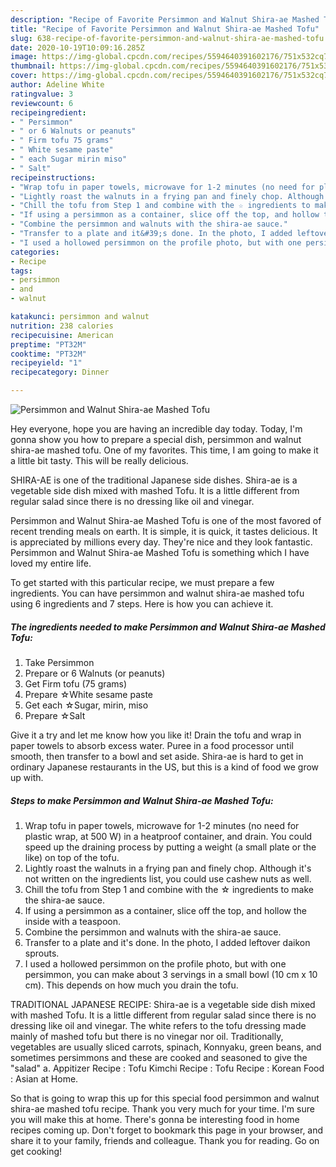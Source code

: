 ```yaml
---
description: "Recipe of Favorite Persimmon and Walnut Shira-ae Mashed Tofu"
title: "Recipe of Favorite Persimmon and Walnut Shira-ae Mashed Tofu"
slug: 638-recipe-of-favorite-persimmon-and-walnut-shira-ae-mashed-tofu
date: 2020-10-19T10:09:16.285Z
image: https://img-global.cpcdn.com/recipes/5594640391602176/751x532cq70/persimmon-and-walnut-shira-ae-mashed-tofu-recipe-main-photo.jpg
thumbnail: https://img-global.cpcdn.com/recipes/5594640391602176/751x532cq70/persimmon-and-walnut-shira-ae-mashed-tofu-recipe-main-photo.jpg
cover: https://img-global.cpcdn.com/recipes/5594640391602176/751x532cq70/persimmon-and-walnut-shira-ae-mashed-tofu-recipe-main-photo.jpg
author: Adeline White
ratingvalue: 3
reviewcount: 6
recipeingredient:
- " Persimmon"
- " or 6 Walnuts or peanuts"
- " Firm tofu 75 grams"
- " White sesame paste"
- " each Sugar mirin miso"
- " Salt"
recipeinstructions:
- "Wrap tofu in paper towels, microwave for 1-2 minutes (no need for plastic wrap, at 500 W) in a heatproof container, and drain. You could speed up the draining process by putting a weight (a small plate or the like) on top of the tofu."
- "Lightly roast the walnuts in a frying pan and finely chop. Although it&#39;s not written on the ingredients list, you could use cashew nuts as well."
- "Chill the tofu from Step 1 and combine with the ☆ ingredients to make the shira-ae sauce."
- "If using a persimmon as a container, slice off the top, and hollow the inside with a teaspoon."
- "Combine the persimmon and walnuts with the shira-ae sauce."
- "Transfer to a plate and it&#39;s done. In the photo, I added leftover daikon sprouts."
- "I used a hollowed persimmon on the profile photo, but with one persimmon, you can make about 3 servings in a small bowl (10 cm x 10 cm). This depends on how much you drain the tofu."
categories:
- Recipe
tags:
- persimmon
- and
- walnut

katakunci: persimmon and walnut 
nutrition: 238 calories
recipecuisine: American
preptime: "PT32M"
cooktime: "PT32M"
recipeyield: "1"
recipecategory: Dinner

---
```



![Persimmon and Walnut Shira-ae Mashed Tofu](https://img-global.cpcdn.com/recipes/5594640391602176/751x532cq70/persimmon-and-walnut-shira-ae-mashed-tofu-recipe-main-photo.jpg)

Hey everyone, hope you are having an incredible day today. Today, I'm gonna show you how to prepare a special dish, persimmon and walnut shira-ae mashed tofu. One of my favorites. This time, I am going to make it a little bit tasty. This will be really delicious.

SHIRA-AE is one of the traditional Japanese side dishes. Shira-ae is a vegetable side dish mixed with mashed Tofu. It is a little different from regular salad since there is no dressing like oil and vinegar.

Persimmon and Walnut Shira-ae Mashed Tofu is one of the most favored of recent trending meals on earth. It is simple, it is quick, it tastes delicious. It is appreciated by millions every day. They're nice and they look fantastic. Persimmon and Walnut Shira-ae Mashed Tofu is something which I have loved my entire life.


To get started with this particular recipe, we must prepare a few ingredients. You can have persimmon and walnut shira-ae mashed tofu using 6 ingredients and 7 steps. Here is how you can achieve it.

<!--inarticleads1-->

##### The ingredients needed to make Persimmon and Walnut Shira-ae Mashed Tofu:

1. Take  Persimmon
1. Prepare  or 6 Walnuts (or peanuts)
1. Get  Firm tofu (75 grams)
1. Prepare  ☆White sesame paste
1. Get  each ☆Sugar, mirin, miso
1. Prepare  ☆Salt


Give it a try and let me know how you like it! Drain the tofu and wrap in paper towels to absorb excess water. Puree in a food processor until smooth, then transfer to a bowl and set aside. Shira-ae is hard to get in ordinary Japanese restaurants in the US, but this is a kind of food we grow up with. 

<!--inarticleads2-->

##### Steps to make Persimmon and Walnut Shira-ae Mashed Tofu:

1. Wrap tofu in paper towels, microwave for 1-2 minutes (no need for plastic wrap, at 500 W) in a heatproof container, and drain. You could speed up the draining process by putting a weight (a small plate or the like) on top of the tofu.
1. Lightly roast the walnuts in a frying pan and finely chop. Although it&#39;s not written on the ingredients list, you could use cashew nuts as well.
1. Chill the tofu from Step 1 and combine with the ☆ ingredients to make the shira-ae sauce.
1. If using a persimmon as a container, slice off the top, and hollow the inside with a teaspoon.
1. Combine the persimmon and walnuts with the shira-ae sauce.
1. Transfer to a plate and it&#39;s done. In the photo, I added leftover daikon sprouts.
1. I used a hollowed persimmon on the profile photo, but with one persimmon, you can make about 3 servings in a small bowl (10 cm x 10 cm). This depends on how much you drain the tofu.


TRADITIONAL JAPANESE RECIPE: Shira-ae is a vegetable side dish mixed with mashed Tofu. It is a little different from regular salad since there is no dressing like oil and vinegar. The white refers to the tofu dressing made mainly of mashed tofu but there is no vinegar nor oil. Traditionally, vegetables are usually sliced carrots, spinach, Konnyaku, green beans, and sometimes persimmons and these are cooked and seasoned to give the &#34;salad&#34; a. Appitizer Recipe : Tofu Kimchi Recipe : Tofu Recipe : Korean Food : Asian at Home. 

So that is going to wrap this up for this special food persimmon and walnut shira-ae mashed tofu recipe. Thank you very much for your time. I'm sure you will make this at home. There's gonna be interesting food in home recipes coming up. Don't forget to bookmark this page in your browser, and share it to your family, friends and colleague. Thank you for reading. Go on get cooking!
